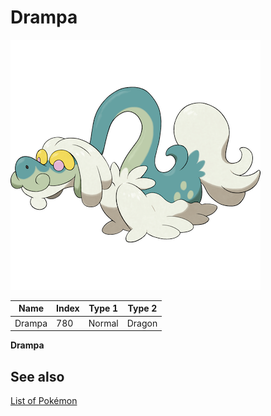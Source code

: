 # Drampa


![Drampa](images/780.png)

| **Name** | **Index** | **Type 1** | **Type 2** |
|----|----|----|----|
| Drampa | 780 | Normal | Dragon  |

**Drampa** 

## See also

[List of Pokémon](../pokemon.md)
